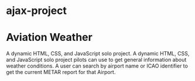 # ajax-project
# Aviation Weather

A dynamic HTML, CSS, and JavaScript solo project.
A dynamic HTML, CSS, and JavaScript solo project pilots can use to get general information about weather conditions. A user can search by airport name or ICAO identifier to get the current METAR report for that Airport.